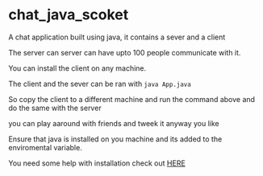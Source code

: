 # chat_java_scoket

A chat application built using java, it contains a sever and a client

The server can server can have upto 100 people communicate with it.

You can install the client on any machine.

The client and the sever can be ran with  ```java App.java```

So copy the client to a different machine and run the command above 
and do the same with the server 

you can play aaround with friends and tweek it anyway you like 

Ensure that java is installed on you machine and its added to the enviromental 
variable.

You need some help with installation check out [HERE][here]

[here]: https://docs.oracle.com/en/java/javase/11/install/installation-jdk-microsoft-windows-platforms.html#GUID-A7E27B90-A28D-4237-9383-A58B416071CA


